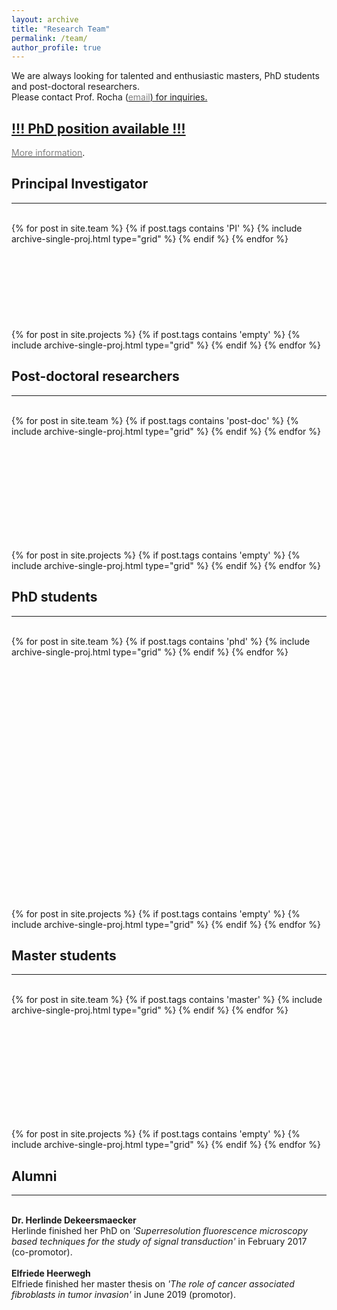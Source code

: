 ```yaml
---
layout: archive
title: "Research Team"
permalink: /team/
author_profile: true
---
```


We are always looking for talented and enthusiastic masters, PhD students and post-doctoral researchers. <br> Please contact Prof. Rocha (<a href="mailto:{{ author.email }}"><span style="color:gray">email</span>) for inquiries.
<h2>!!! PhD position available !!! </h2>
<a href="{{site.github.url}}/news/2020-01-15-open%20position/"><span style="color:gray">More information</span></a>.
<br>
<hr-bold>
<h2>Principal Investigator</h2>
<hr><br>
<div class="grid__wrapper">
  {% for post in site.team %}
    {% if post.tags contains 'PI' %}
      {% include archive-single-proj.html type="grid" %}
    {% endif %}
  {% endfor %}
</div>
<br><br><br><br><br><br><br><br>

<div class="grid__wrapper">
  {% for post in site.projects %}
    {% if post.tags contains 'empty' %}
      {% include archive-single-proj.html type="grid" %}
    {% endif %}
  {% endfor %}
</div>

<hr-bold>
<h2>Post-doctoral researchers</h2>
<hr><br>

<div class="grid__wrapper">
  {% for post in site.team %}
    {% if post.tags contains 'post-doc' %}
      {% include archive-single-proj.html type="grid" %}
    {% endif %}
  {% endfor %}
</div>

<br><br><br><br><br><br><br><br><br>

<div class="grid__wrapper">
  {% for post in site.projects %}
    {% if post.tags contains 'empty' %}
      {% include archive-single-proj.html type="grid" %}
    {% endif %}
  {% endfor %}
</div>


<hr-bold>
<h2>PhD students</h2>
<hr><br>
<div class="grid__wrapper">
  {% for post in site.team %}
    {% if post.tags contains 'phd' %}
      {% include archive-single-proj.html type="grid" %}
    {% endif %}
  {% endfor %}
</div>

<br><br><br><br><br><br><br><br>
<br><br><br><br><br><br><br><br>
<br><br><br><br><br><br>

<div class="grid__wrapper">
  {% for post in site.projects %}
    {% if post.tags contains 'empty' %}
      {% include archive-single-proj.html type="grid" %}
    {% endif %}
  {% endfor %}
</div>


<hr-bold>
<h2>Master students</h2>
<hr><br>
<div class="grid__wrapper">
  {% for post in site.team %}
    {% if post.tags contains 'master' %}
      {% include archive-single-proj.html type="grid" %}
    {% endif %}
  {% endfor %}
</div>

<br><br><br><br><br><br><br><br><br>

<div class="grid__wrapper">
  {% for post in site.projects %}
    {% if post.tags contains 'empty' %}
      {% include archive-single-proj.html type="grid" %}
    {% endif %}
  {% endfor %}
</div>

<hr-bold>
<h2>Alumni</h2>
<hr><br>
<b>Dr. Herlinde Dekeersmaecker</b><br>
Herlinde finished her PhD on <i>'Superresolution fluorescence microscopy based techniques for the study of signal transduction'</i> in February 2017 (co-promotor). <br><br>
<b>Elfriede Heerwegh</b><br>
Elfriede finished her master thesis on <i>'The role of cancer associated fibroblasts in tumor invasion'</i> in June 2019 (promotor). <br><br>
